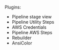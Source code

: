 Plugins:

* Pipeline stage view
* Pipeline Utility Steps
* AWS Credentials
* Pipeline AWS Steps
* Rebuilder
* AnsiColor